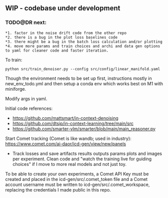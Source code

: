 ## WIP - codebase under development

### TODO@DR next:
    *1. factor in the noise drift code from the other repo
    *2. there is a bug in the plot loss baselines code
    *3. there might be a bug in the batch loss calculation and/or plotting
    *4. move more params and train choices and archi and data gen options to yaml for cleaner code and faster iteration.
    

 
To train:
```
python src/train_denoiser.py --config src/config/linear_manifold.yaml
```
Though the environment needs to be set up first, instructions mostly in new_env_todo.yml and then
setup a conda env which works best on M1 with miniforge.

Modify args in yaml.


Initial code references:
* https://github.com/mattsmart/in-context-denoising
* https://github.com/dtsip/in-context-learning/tree/main/src
* https://github.com/smarter-vlm/smarter/blob/main/main_reasoner.py

Start Comet tracking (Comet is like wandb; used in industry):
https://www.comet.com/ai-daor/icd-gen/view/new/panels

* Track losses and save artifacts results outputs params plots and images per experiment. Clean code and "watch the training live for guiding choices" if I move to more real models and not just toy.

To be able to create your own experiments, a Comet API Key must be created and placed in the icd-gen/src/.comet_token file and a Comet account username must be written to icd-gen/src/.comet_workspace, replacing the credentials I made public in this repo.
